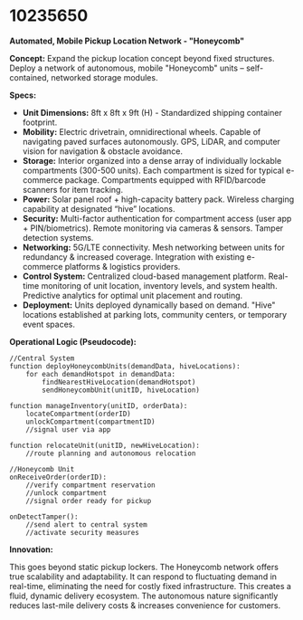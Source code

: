 # 10235650

**Automated, Mobile Pickup Location Network - "Honeycomb"**

**Concept:** Expand the pickup location concept beyond fixed structures. Deploy a network of autonomous, mobile "Honeycomb" units – self-contained, networked storage modules.

**Specs:**

*   **Unit Dimensions:** 8ft x 8ft x 9ft (H) - Standardized shipping container footprint.
*   **Mobility:** Electric drivetrain, omnidirectional wheels. Capable of navigating paved surfaces autonomously. GPS, LiDAR, and computer vision for navigation & obstacle avoidance.
*   **Storage:** Interior organized into a dense array of individually lockable compartments (300-500 units). Each compartment is sized for typical e-commerce package. Compartments equipped with RFID/barcode scanners for item tracking.
*   **Power:** Solar panel roof + high-capacity battery pack. Wireless charging capability at designated “hive” locations.
*   **Security:** Multi-factor authentication for compartment access (user app + PIN/biometrics). Remote monitoring via cameras & sensors. Tamper detection systems.
*   **Networking:** 5G/LTE connectivity. Mesh networking between units for redundancy & increased coverage. Integration with existing e-commerce platforms & logistics providers.
*   **Control System:** Centralized cloud-based management platform. Real-time monitoring of unit location, inventory levels, and system health. Predictive analytics for optimal unit placement and routing.
*   **Deployment:** Units deployed dynamically based on demand. "Hive" locations established at parking lots, community centers, or temporary event spaces.

**Operational Logic (Pseudocode):**

```
//Central System
function deployHoneycombUnits(demandData, hiveLocations):
    for each demandHotspot in demandData:
        findNearestHiveLocation(demandHotspot)
        sendHoneycombUnit(unitID, hiveLocation)

function manageInventory(unitID, orderData):
    locateCompartment(orderID)
    unlockCompartment(compartmentID)
    //signal user via app

function relocateUnit(unitID, newHiveLocation):
    //route planning and autonomous relocation

//Honeycomb Unit
onReceiveOrder(orderID):
    //verify compartment reservation
    //unlock compartment
    //signal order ready for pickup

onDetectTamper():
    //send alert to central system
    //activate security measures
```

**Innovation:**

This goes beyond static pickup lockers. The Honeycomb network offers true scalability and adaptability. It can respond to fluctuating demand in real-time, eliminating the need for costly fixed infrastructure. This creates a fluid, dynamic delivery ecosystem. The autonomous nature significantly reduces last-mile delivery costs & increases convenience for customers.